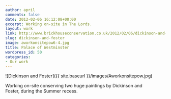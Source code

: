 ```yaml
---
author: april
comments: false
date: 2012-02-06 16:12:08+00:00
excerpt: Working on-site in The Lords.
layout: work
link: http://www.brickhouseconservation.co.uk/2012/02/06/dickinson-and-foster/
slug: dickinson-and-foster
image: aworkonsitepow6-4.jpg
title: Palace of Westminster
wordpress_id: 50
categories:
- Our work
---
```


![Dickinson and Foster]({{ site.baseurl }}/images/Aworkonsitepow.jpg)

Working on-site conserving two huge paintings by Dickinson and Foster, during the Summer recess.
